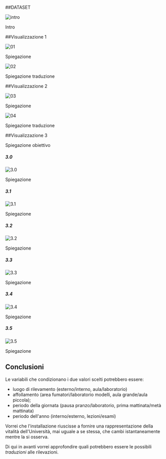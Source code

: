 ##DATASET

![intro](http://i.imgur.com/jQcZeAO.png?1)

Intro

##Visualizzazione 1

![01](http://i.imgur.com/G3EZ2Q2.png?1)

Spiegazione

![02](http://i.imgur.com/V2RC49X.png?1)

Spiegazione traduzione

##Visualizzazione 2

![03](http://i.imgur.com/0PSbdC5.png?1)

Spiegazione

![04](http://i.imgur.com/035dpLG.png?1)

Spiegazione traduzione

##Visualizzazione 3

Spiegazione obiettivo

##### 3.0

![3.0](http://i.imgur.com/eyAkGHO.png?1)

Spiegazione

##### 3.1

![3.1](http://i.imgur.com/4ezTeYZ.png?1)

Spiegazione

##### 3.2

![3.2](http://i.imgur.com/jdL47Y6.png?1)

Spiegazione

##### 3.3

![3.3](http://i.imgur.com/r4SaD8a.png?1)

Spiegazione

##### 3.4

![3.4](http://i.imgur.com/yw1n8I5.png?1)

Spiegazione

##### 3.5

![3.5](http://i.imgur.com/dntJ8Cr.png?1)

Spiegazione

## Conclusioni

Le variabili che condizionano i due valori scelti potrebbero essere:
- luogo di rilevamento (esterno/interno, aula/laboratorio)
- affollamento (area fumatori/laboratorio modelli, aula grande/aula piccola);
- periodo della giornata (pausa pranzo/laboratorio, prima mattinata/metà mattinata)
- periodo dell'anno (interno/esterno, lezioni/esami)

Vorrei che l'installazione riuscisse a fornire una rappresentazione della vitalità dell'Università, mai uguale a se stessa, che cambi istantaneamente mentre la si osserva. 

Di qui in avanti vorrei approfondire quali potrebbero essere le possibili _traduzioni_ alle rilevazioni.
